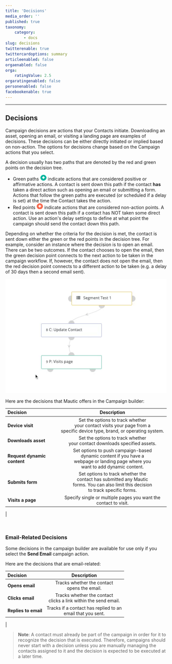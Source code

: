 ```yaml
---
title: 'Decisions'
media_order: ''
published: true
taxonomy:
    category:
        - docs
slug: decisions
twitterenable: true
twittercardoptions: summary
articleenabled: false
orgaenabled: false
orga:
    ratingValue: 2.5
orgaratingenabled: false
personenabled: false
facebookenable: true
---
```


---------------------
## Decisions

Campaign decisions are actions that your Contacts initiate. Downloading an asset, opening an email, or visiting a landing page are examples of decisions. These decisions can be either directly initiated or implied based on non-action. The options for decisions change based on the Campaign actions that you select.

A decision usually has two paths that are denoted by the red and green points on the decision tree. 

 - Green paths ![Icon showing the positive action path (green)](green-point.png) indicate actions that are considered positive or affirmative actions. A contact is sent down this path if the contact **has** taken a direct action such as opening an email or submitting a form. Actions that follow the green paths are executed (or scheduled if a delay is set) at the time the Contact takes the action.
  - Red points ![](red-point.png) indicate actions that are considered non-action points. A contact is sent down this path if a contact has NOT taken some direct action. Use an action's delay settings to define at what point the campaign should send the contact down this path.

Depending on whether the criteria for the decision is met, the contact is sent down either the green or the red points in the decision tree. For example, consider an instance where the decision is to open an email. There can be two outcomes. If the contact chooses to open the email, then the green decision point connects to the next action to be taken in the campaign workflow. If, however, the contact does not open the email, then the red decision point connects to a different action to be taken (e.g. a delay of 30 days then a second email sent).



![](campaign-decisions.gif)

Here are the decisions that Mautic offers in the Campaign builder:

| Decision        | Description  | 
| :------------- | :----------: |
|**Device visit** |Set the options to track whether <br> your contact visits your page from a <br> specific device type, brand, or operating system.
|**Downloads asset**|Set the options to track whether <br> your contact downloads specified assets.|
|**Request dynamic content**|Set options to push campaign-based <br> dynamic content if you have a <br> webpage or landing page where you <br> want to add dynamic content.|
|**Submits form**|Set options to track whether the <br> contact has submitted any Mautic <br> forms. You can also limit this decision <br> to track specific forms.|
|**Visits a page**|Specify single or multiple pages you want the contact to visit.|
|

<br>

### Email-Related Decisions

Some decisions in the campaign builder are available for use only if you select the **Send Email** campaign action.

Here are the decisions that are email-related:

| Decision        | Description  | 
| :------------- | :----------: |
|**Opens email**| Tracks whether the contact <br> opens the email.|
|**Clicks email**|Tracks whether the contact <br> clicks a link within the send email.|
|**Replies to email**|Tracks if a contact has replied to an<br> email that you sent.|
|
<br>


> **Note**:
A contact must already be part of the campaign in order for it to recognize the decision that is executed. Therefore, campaigns should never start with a decision unless you are manually managing the contacts assigned to it and the decision is expected to be executed at a later time.
